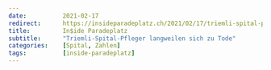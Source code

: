 ```yaml
---
date:          2021-02-17
redirect:      https://insideparadeplatz.ch/2021/02/17/triemli-spital-pfleger-langweilen-sich-zu-tode/
title:         In$ide Paradeplatz
subtitle:      "Triemli-Spital-Pfleger langweilen sich zu Tode"
categories:    [Spital, Zahlen]
tags:          [inside-paradeplatz]
---
```

